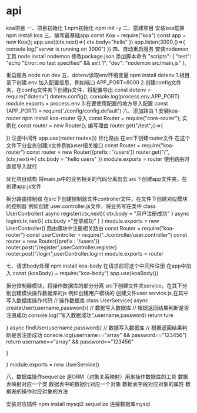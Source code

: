 # api
koa项目
一、项目初始化
1.npm初始化
npm init -y 
二、搭建项目
安装koa框架
npm install koa 
三、编写最基础app
const Koa = require("koa")
const app = new Koa();
app.use((ctx,next)=>{
  ctx.body="hello"
})
app.listen(3000,()=>{
   console.log("server is running on 3000")
})
四、自动重启服务
安装nodemon工具
node install nodemon
修改package.json 添加脚本命令
"scripts": {
    "test": "echo \"Error: no test specified\" && exit 1",
    "dev": "nodemon src/main.js"
  },

重启服务
node run dev
五、dotenv读取env环境变量
npm install dotenv
1.根目录下创建.env 加入配置信息，例如端口
APP_PORT=8000
2.创建config文件夹，在config文件夹下创建js文件，将配置导出
const dotenv = require("dotenv")
dotenv.config();
console.log(process.env.APP_PORT)
module.exports = process.env
3.在要使用配置的地方导入配置
const {APP_PORT} = require('./config/config.default')
六、添加路由
1.安装koa-router
npm install koa-router
导入
const Router = require("core-router");
实例化
const router = new Router();
编写理由
router.get("/test",()=>{

})
注册中间件
app.use(router.routes())
优化路由
在src下创建router文件
在这个文件下分业务创建js文件例如user相关接口
const Router = require("koa-router")
const router = new Router({prefix : '/users'})
router.get("/",(ctx,next)=>{
  ctx.body = "hello users"
})
module.exports = router
使用路由时直接导入就行

优化项目结构
将main.js中的业务相关的代码分离出去
src下创建app文件夹，在创建app.js文件

拆分路由控制器
在src下创建控制器文件controller文件，在文件下创建对应模块的控制器
例如创建 user.controller.js文件，将业务写在类中
class UserController{
  async register(ctx,next){
    ctx.body = "用户注册成功"
  }
  async login(ctx,next){
    ctx.body ="登录成功"
  }
}
module.exports = new UserController()
路由模块中注册相关路由
const Router = require("koa-router")
const userController = require("../controller/user.controller")
const router = new Router({prefix : '/users'})
router.post("/register",userController.register)
router.post("/login",userController.login)
module.exports = router

七、请求body处理
npm install koa-body 
在请求前将这个中间件注册
在app中加入
const {koaBody} = require("koa-body")
app.use(koaBody())


拆分控制器模块，将操作数据库的部分分离
src下创建文件夹service，在其下分别创建模块操作数据库的js
例如创建用户模块的
创建文件user.service.js,在其中写入数据库操作代码
// 操作数据库
class UserService{
  async createUser(username,password){
    // 数据写入数据库
    // 根据返回结果判断是否注册成功
    console.log("写入数据成功",username,password)
    return ture

  }
  async findUser(username,password){
    // 数据写入数据库
    // 根据返回结果判断是否注册成功
    console.log(username=="array" && password=="123456")
    return username=="array" && password=="123456"

  }


}
module.exports = new UserService()

八，数据库操作sequelize 是ORM（对象关系映射）用来操作数据库的工具
数据表映射对应一个类
数据表中的数据行对应一个对象
数据表字段对应对象的属性
数据表的操作对应对象的方法

安装对应插件
npm install mysql2 sequelize
连接数据库mysql

